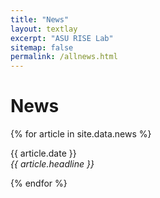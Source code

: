 ```yaml
---
title: "News"
layout: textlay
excerpt: "ASU RISE Lab"
sitemap: false
permalink: /allnews.html
---
```


# News

{% for article in site.data.news %}
<p>{{ article.date }} <br>
<em>{{ article.headline }}</em></p>
{% endfor %}
